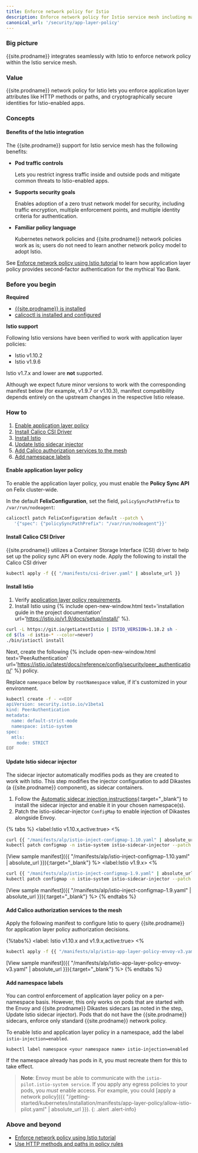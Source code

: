 ```yaml
---
title: Enforce network policy for Istio
description: Enforce network policy for Istio service mesh including matching on HTTP methods and paths.
canonical_url: '/security/app-layer-policy'
---
```


### Big picture

{{site.prodname}} integrates seamlessly with Istio to enforce network policy within the Istio service mesh.

### Value

{{site.prodname}} network policy for Istio lets you enforce application layer attributes like HTTP methods or paths, and cryptographically secure identities for Istio-enabled apps.

### Concepts

#### Benefits of the Istio integration

The {{site.prodname}} support for Istio service mesh has the following benefits:

- **Pod traffic controls**

  Lets you restrict ingress traffic inside and outside pods and mitigate common threats to Istio-enabled apps.

- **Supports security goals**

  Enables adoption of a zero trust network model for security, including traffic encryption, multiple enforcement points, and multiple identity criteria for authentication.

- **Familiar policy language**

  Kubernetes network policies and {{site.prodname}} network policies work as is; users do not need to learn another network policy model to adopt Istio.

See [Enforce network policy using Istio tutorial]({{site.baseurl}}/security/tutorials/app-layer-policy/enforce-policy-istio) to learn how application layer policy provides second-factor authentication for the mythical Yao Bank.

### Before you begin

**Required**

- [{{site.prodname}} is installed]({{site.baseurl}}/getting-started/kubernetes/)
- [calicoctl is installed and configured]({{site.baseurl}}/maintenance/clis/calicoctl/install)

**Istio support**

Following Istio versions have been verified to work with application layer policies:
- Istio v1.10.2
- Istio v1.9.6

Istio v1.7.x and lower are **not** supported.

Although we expect future minor versions to work with the corresponding manifest below (for example, v1.9.7 or v1.10.3), manifest compatibility depends entirely on the upstream changes in the respective Istio release.

### How to

1. [Enable application layer policy](#enable-application-layer-policy)
1. [Install Calico CSI Driver](#install-calico-csi-driver)
1. [Install Istio](#install-istio)
1. [Update Istio sidecar injector](#update-istio-sidecar-injector)
1. [Add Calico authorization services to the mesh](#add-calico-authorization-services-to-the-mesh)
1. [Add namespace labels](#add-namespace-labels)

#### Enable application layer policy

To enable the application layer policy, you must enable the **Policy Sync API** on Felix cluster-wide.

In the default **FelixConfiguration**, set the field, `policySyncPathPrefix` to `/var/run/nodeagent`:

```bash
calicoctl patch FelixConfiguration default --patch \
   '{"spec": {"policySyncPathPrefix": "/var/run/nodeagent"}}'
```

#### Install Calico CSI Driver

{{site.prodname}} utilizes a Container Storage Interface (CSI) driver to help set up the policy sync API on every node.
Apply the following to install the Calico CSI driver

```bash
kubectl apply -f {{ "/manifests/csi-driver.yaml" | absolute_url }}
```

#### Install Istio

1. Verify [application layer policy requirements]({{site.baseurl}}/getting-started/kubernetes/requirements#application-layer-policy-requirements).
1. Install Istio using {% include open-new-window.html text='installation guide in the project documentation' url='https://istio.io/v1.9/docs/setup/install/' %}.

```bash
curl -L https://git.io/getLatestIstio | ISTIO_VERSION=1.10.2 sh -
cd $(ls -d istio-* --color=never)
./bin/istioctl install
```

Next, create the following {% include open-new-window.html text='PeerAuthentication' url='https://istio.io/latest/docs/reference/config/security/peer_authentication/' %} policy.

Replace `namespace` below by `rootNamespace` value, if it's customized in your environment.

```bash
kubectl create -f - <<EOF
apiVersion: security.istio.io/v1beta1
kind: PeerAuthentication
metadata:
  name: default-strict-mode
  namespace: istio-system
spec:
  mtls:
    mode: STRICT
EOF
```

#### Update Istio sidecar injector

The sidecar injector automatically modifies pods as they are created to work with Istio. This step modifies the injector configuration to add Dikastes (a {{site.prodname}} component), as sidecar containers.

1. Follow the [Automatic sidecar injection instructions](https://archive.istio.io/v1.9/docs/setup/additional-setup/sidecar-injection/#automatic-sidecar-injection){:target="_blank"} to install the sidecar injector and enable it in your chosen namespace(s).
1. Patch the istio-sidecar-injector `ConfigMap` to enable injection of Dikastes alongside Envoy.

{% tabs %}
<label:Istio v1.10.x,active:true>
<%
```bash
curl {{ "/manifests/alp/istio-inject-configmap-1.10.yaml" | absolute_url }} -o istio-inject-configmap.yaml
kubectl patch configmap -n istio-system istio-sidecar-injector --patch "$(cat istio-inject-configmap.yaml)"
```

[View sample manifest]({{ "/manifests/alp/istio-inject-configmap-1.10.yaml" | absolute_url }}){:target="_blank"}
%>
<label:Istio v1.9.x>
<%
```bash
curl {{ "/manifests/alp/istio-inject-configmap-1.9.yaml" | absolute_url }} -o istio-inject-configmap.yaml
kubectl patch configmap -n istio-system istio-sidecar-injector --patch "$(cat istio-inject-configmap.yaml)"
```

[View sample manifest]({{ "/manifests/alp/istio-inject-configmap-1.9.yaml" | absolute_url }}){:target="_blank"}
%>
{% endtabs %}

#### Add Calico authorization services to the mesh

Apply the following manifest to configure Istio to query {{site.prodname}} for application layer policy authorization decisions.

{%tabs%}
<label: Istio v1.10.x and v1.9.x,active:true>
<%
```bash
kubectl apply -f {{ "/manifests/alp/istio-app-layer-policy-envoy-v3.yaml" | absolute_url }}
```
[View sample manifest]({{ "/manifests/alp/istio-app-layer-policy-envoy-v3.yaml" | absolute_url }}){:target="_blank"}
%>
{% endtabs %}

#### Add namespace labels

You can control enforcement of application layer policy on a per-namespace basis. However, this only works on pods that are started with the Envoy and {{site.prodname}} Dikastes sidecars (as noted in the step, Update Istio sidecar injector). Pods that do not have the {{site.prodname}} sidecars, enforce only standard {{site.prodname}} network policy.

To enable Istio and application layer policy in a namespace, add the label `istio-injection=enabled`.

```
kubectl label namespace <your namespace name> istio-injection=enabled
```

If the namespace already has pods in it, you must recreate them for this to take effect.

>**Note**: Envoy must be able to communicate with the `istio-pilot.istio-system service`. If you apply any egress policies to your pods, you *must* enable access. For example, you could [apply a network policy]({{ "/getting-started/kubernetes/installation/manifests/app-layer-policy/allow-istio-pilot.yaml" | absolute_url }}).
{: .alert .alert-info}

### Above and beyond

- [Enforce network policy using Istio tutorial]({{site.baseurl}}/security/tutorials/app-layer-policy/enforce-policy-istio)
- [Use HTTP methods and paths in policy rules]({{site.baseurl}}/security/http-methods)
